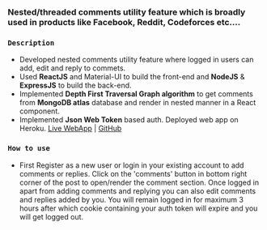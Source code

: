 ### Nested/threaded comments utility feature which is broadly used in products like Facebook, Reddit, Codeforces etc.... 

### `Description`

* Developed nested comments utility feature where logged in users can add, edit and reply to commets.
* Used **ReactJS** and Material-UI to build the front-end and **NodeJS** & **ExpressJS** to build the back-end.
* Implemented **Depth First Traversal Graph algorithm** to get comments from **MongoDB atlas** database and render in nested manner in a React component.
* Implemented **Json Web Token** based auth. Deployed web app on Heroku. [Live WebApp](#) | [GitHub](https://github.com/PratikOfficiel/Nested_Comments)

### `How to use`

* First Register as a new user or login in your existing account to add comments or replies. Click on the 'comments' button in bottom right corner of the post to open/render the comment section. Once logged in apart from adding comments and replying you can also edit comments and replies added by you. You will remain logged in for maximum 3 hours after which cookie containing your auth token will expire and you will get logged out.

